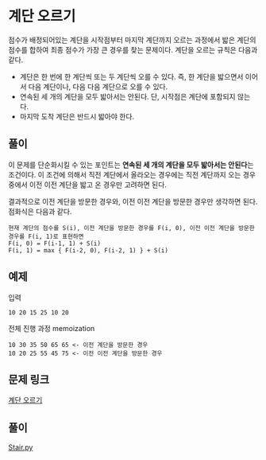 # 계단 오르기
점수가 배정되어있는 계단을 시작점부터 마지막 계단까지 오르는 과정에서 밟은 계단의 점수를 합하여 최종 점수가 가장 큰 경우를 찾는 문제이다. 계단을 오르는 규칙은 다음과 같다.
* 계단은 한 번에 한 계단씩 또는 두 계단씩 오를 수 있다. 즉, 한 계단을 밟으면서 이어서 다음 계단이나, 다음 다음 계단으로 오를 수 있다.
* 연속된 세 개의 계단을 모두 밟아서는 안된다. 단, 시작점은 계단에 포함되지 않는다.
* 마지막 도착 계단은 반드시 밟아야 한다.

## 풀이
이 문제를 단순화시킬 수 있는 포인트는 **연속된 세 개의 계단을 모두 밟아서는 안된다**는 조건이다. 이 조건에 의해서 직전 계단에서 올라오는 경우에는 직전 계단까지 오는 경우 중에서 이전 이전 계단을 밟고 온 경우만 고려하면 된다. 

결과적으로 이전 계단을 방문한 경우와, 이전 이전 계단을 방문한 경우만 생각하면 된다. 점화식은 다음과 같다.
```
현재 계단의 점수를 S(i), 이전 계단을 방문한 경우를 F(i, 0), 이전 이전 계단을 방문한 경우를 F(i, 1)로 표현하면
F(i, 0) = F(i-1, 1) + S(i)
F(i, 1) = max { F(i-2, 0), F(i-2, 1) } + S(i)
```

## 예제
입력
```
10 20 15 25 10 20
```

전체 진행 과정 memoization
```
10 30 35 50 65 65 <- 이전 계단을 방문한 경우
10 20 25 55 45 75 <- 이전 이전 계단을 방문한 경우
```

## 문제 링크
[계단 오르기](https://www.acmicpc.net/problem/2579)

## 풀이
[Stair.py](./Stair.py)
